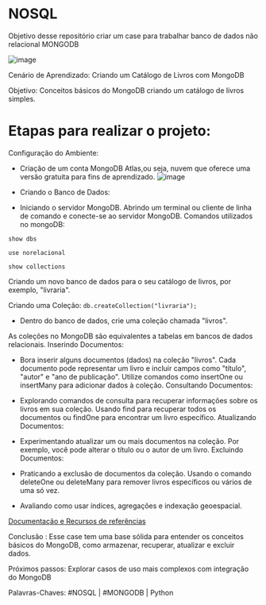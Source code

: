 # NOSQL
Objetivo desse repositório criar um case para trabalhar banco de dados não relacional MONGODB

![image](https://github.com/TatianaFlorentino/NOSQL/assets/41309689/1b06acc3-7244-4c8d-a5df-efbba28657af)


Cenário de Aprendizado: Criando um Catálogo de Livros com MongoDB

Objetivo: Conceitos básicos do MongoDB criando um catálogo de livros simples.

# Etapas para realizar o projeto:

Configuração do Ambiente:

* Criação de um conta MongoDB Atlas,ou seja, nuvem que oferece uma versão gratuita para fins de aprendizado.
![image](https://github.com/TatianaFlorentino/NOSQL/assets/41309689/0c7fdd33-2637-4ea3-9c5f-402cc34feddc)


* Criando o Banco de Dados:

* Iniciando o servidor MongoDB.
  Abrindo um terminal ou cliente de linha de comando e conecte-se ao servidor MongoDB.
Comandos utilizados no mongoDB:

```show dbs```

```use norelacional```

```show collections```

Criando um novo banco de dados para o seu catálogo de livros, por exemplo, "livraria".

Criando uma Coleção:
```db.createCollection("livraria");```

* Dentro do banco de dados, crie uma coleção chamada "livros".

As coleções no MongoDB são equivalentes a tabelas em bancos de dados relacionais.
Inserindo Documentos:

* Bora inserir alguns documentos (dados) na coleção "livros". Cada documento pode representar um livro e incluir campos como "título", "autor" e "ano de publicação".
Utilize comandos como insertOne ou insertMany para adicionar dados à coleção.
Consultando Documentos:

* Explorando comandos de consulta para recuperar informações sobre os livros em sua coleção. Usando find para recuperar todos os documentos ou findOne para encontrar um livro específico.
Atualizando Documentos:

* Experimentando atualizar um ou mais documentos na coleção. Por exemplo, você pode alterar o título ou o autor de um livro.
Excluindo Documentos:

* Praticando a exclusão de documentos da coleção. Usando o comando deleteOne ou deleteMany para remover livros específicos ou vários de uma só vez.


* Avaliando como usar índices, agregações e indexação geoespacial.


[Documentação e Recursos de referências](https://www.mongodb.com/docs/manual/reference/database-references/) 

Conclusão : Esse case tem uma base sólida para entender os conceitos básicos do MongoDB, como armazenar, recuperar, atualizar e excluir dados.

Próximos passos:  Explorar casos de uso mais complexos com integração do MongoDB

Palavras-Chaves: #NOSQL | #MONGODB | Python
